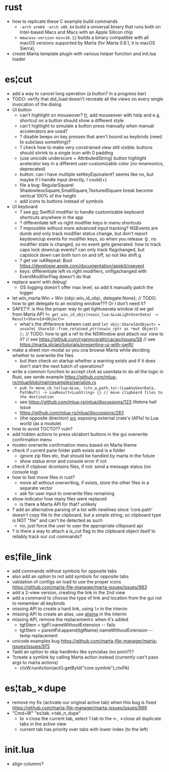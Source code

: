 # rust
  - how to replicate these C example build commands
    - `-arch arm64 -arch x86_64` build a universal binary that runs both on Intel-based Macs and Macs with an Apple Silicon chip
    - `mmacosx-version-min=10.12` builds a binary compatible with all macOS versions supported by Marta (for Marta 0.8.1, it is macOS Sierra);
  - create Marta template plugin with various helper function and init.lua loader

# es¦cut
- add a way to cancel long operation (a button? in a progress bar)
- TODO: verify that did_load doesn't recreate all the views on every single invocation of the dialog
- UI button
  - can't highlight on mouseover? [fr](https://github.com/ryanmcgrath/cacao/issues/140), add mouseover with help and e.g. shortcut on a button should show a different style
  - can't highlight to simulate a button press manually when manual accelerators are used?
  - ? disable beeps on key presses that aren't bound as keybinds (need to subclass something)?
  - ? check how to make very constrained view still visible: buttons should shrink to a single icon with 0 padding
  + (use unicode underscore + AttributedString) button highlight acelerator key in a different user-customizable color (no mnemonics, deprecated)
  + button: can I have multiple setKeyEquivalent? seems like no, but maybe if I handle input directly, I could(+)
  + file a bug: RegularSquarel ShadowlessSquare,SmallSquare,TexturedSquare break become vertical 100% of the height
  + add icons to buttons instead of symbols
- UI keyboard
  - ? see [src](https://gist.github.com/rdev/627a254417687a90c493528639465943) SwiftUI modifier to handle customizable keyboard shortcuts anywhere in the app
  - ? differentiate left vs right modifier keys in menu shortcuts
  - ? impossible without more advanced input tracking? NSEvents are dumb and only track modifier status change, but don't report keydown/up events for modifier keys, so when you release ⇪, no modifier state is changed, so no event gets generated. how to track caps lock down/up events? can only track flagchanged, but capslock down can both turn on and off, so not like shift [q](https://github.com/ryanmcgrath/cacao/issues/141)
  - ? get var isARepeat: Bool https://developer.apple.com/documentation/appkit/nsevent
  + keys: differentiate left vs right modifiers, onflgachanged with EventModifierFlag doesn't do that
- replace warn! with debug!
  - OS logging doesn't offer max level, so add it manually patch the logger
- let win_marta:Win = Win {objc:win_id_objc, delegate:None}; // TODO: how to get delegate to an existing window??? Or I don't need it?
- SAFETY: is this the proper way to get lightuserata window id we get from Marta API `fn get_win_id_objc(nswin_lua:&LuaLightUserData) -> Result<ShareId<Object>>`
  - what's the dfiference betwen cast and `let objc:ShareId<Object> = unsafe{ ShareId::from_retained_ptr(nswin_rptr as *mut Object) };`
  // TODO: how to get a ref to the NSWindow and attach our view to it?
    // see https://github.com/ryanmcgrath/cacao/issues/58
    // see https://marta.sh/api/tutorials/presenting-ui-with-swift/
- make a sheet non-modal so you cna browse Marta while deciding whether to overwrite the files
  - but then check on startup whether a warning exists and if it does don't start the next batch of operations?
- write a common function to accept ctxA as userdata to do all the logic in Rust, see serde example https://github.com/mlua-rs/mlua/blob/main/examples/serialize.rs
  - `pub fn move_cb_to(lua:&Lua, (ctx_a,path_to):(LuaAnyUserData, PathBuf)) -> LuaResult<LuaString> {} // move clipboard files to the destination`
  - see https://github.com/mlua-rs/mlua/discussions/123 lifetime hell issue
  - https://github.com/mlua-rs/mlua/discussions/283
  - (the opposite direction) [src](https://github.com/ildar/lua-module-calloop) exposing external crate's (APIs) to Lua world (as a module)
- how to avoid TOCTO?? vuln?
- add hidden actions to press ok/abort buttons in the gui overwrite confirmation menu
- moden overwrite confirmation menu based on Marta theme
- check if current pane folder path exists and is a folder
  - ignore zip files etc, that should be handled by marta in the future
  - show status error and console error if not
- check if clipboar dcontains files, if not: send a message status (no console log)
- how to fast move files in rust?
  - move all without overwriting, if exists, store the other files in a separate vector
  - ask for user input to overwrite files remaining
- show indicator how many files were replaced
  - is there a Marta API for that? unlikely
- ? add an alternative parsing of a list with newlines since 'core.path' doesn't copy file to the clipboard, but a simple string, so clipboard type is NOT "file" and can't be detected as such
  - no, just force the user to user the appropriate clibpoard api
- ? is there a way to attach a is_cut flag to the clipboard object itself to reliably track our cut commands?


# es¦file_link
  - add commands without symbols for opposite tabs
  - also add an option to not add symbols for opposite tabs
  - validation of configs on load to use the proper icons https://github.com/marta-file-manager/marta-issues/issues/983
  - add a 2-view version, creating the link in the 2nd view
  - add a command to choose the type of link and location from the gui not to remember all keybinds
  - missing API to create a hard link, using `ln` in the interim
  - missing API to create an alias, use [alisma](https://eclecticlight.co/taccy-signet-precize-alifix-utiutility-alisma/) in the interim
  - missing API, remove the replacement↓ when it's added
    - tgtStem	= tgtFI.nameWithoutExtension                    -- fails
    - tgtStem	= parentFd:append(tgtName).nameWithoutExtension -- temp replacement
  - unicode examples bug https://github.com/marta-file-manager/marta-issues/issues/975
  - ?add an option to skip hardlinks like sym/alias (no point?)?
  - ?create a symlink by calling Marta action instead (currently can't pass args to marta actions)
    - ctxW:runAction(actG:getById("core.symlink"),ctxPA)
# es¦tab_✗dupe
  - remove my fix (activate our original active tab) when this bug is fixed https://github.com/marta-file-manager/marta-issues/issues/969
  - "Cmd+W"	"es¦tab.✗tab_n_dupe"
    - to ✗close the current tab, select 1 tab to the ←, ✗close all duplicate tabs in the active view
    - current tab has priority over tabs with lower index (to the left)
# init.lua
  - align columns?
